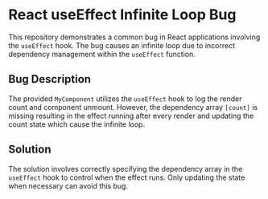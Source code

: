 # React useEffect Infinite Loop Bug

This repository demonstrates a common bug in React applications involving the `useEffect` hook. The bug causes an infinite loop due to incorrect dependency management within the `useEffect` function.

## Bug Description
The provided `MyComponent` utilizes the `useEffect` hook to log the render count and component unmount. However, the dependency array `[count]` is missing resulting in the effect running after every render and updating the count state which cause the infinite loop.

## Solution
The solution involves correctly specifying the dependency array in the `useEffect` hook to control when the effect runs. Only updating the state when necessary can avoid this bug.